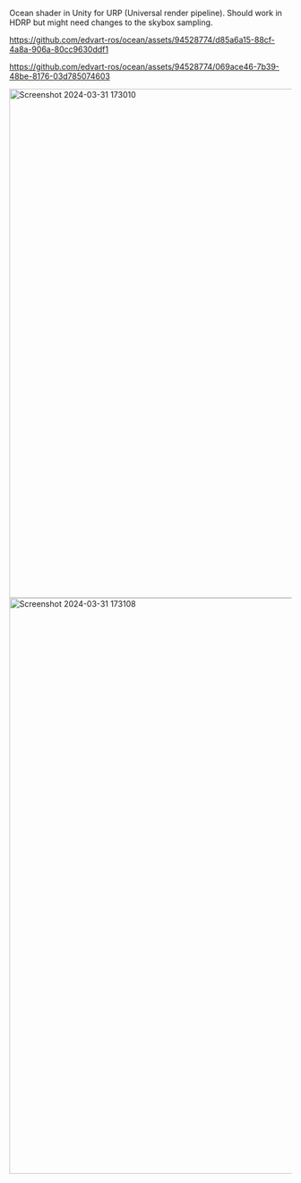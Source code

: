 Ocean shader in Unity for URP (Universal render pipeline). Should work in HDRP but might need changes to the skybox sampling.

https://github.com/edvart-ros/ocean/assets/94528774/d85a6a15-88cf-4a8a-906a-80cc9630ddf1



https://github.com/edvart-ros/ocean/assets/94528774/069ace46-7b39-48be-8176-03d785074603

<img width="909" alt="Screenshot 2024-03-31 173010" src="https://github.com/edvart-ros/ocean/assets/94528774/5015f882-cfee-414e-92e6-87522a95d255">
<img width="1028" alt="Screenshot 2024-03-31 173108" src="https://github.com/edvart-ros/ocean/assets/94528774/4aeadbd0-440d-45bf-b96f-c181191f8817">
